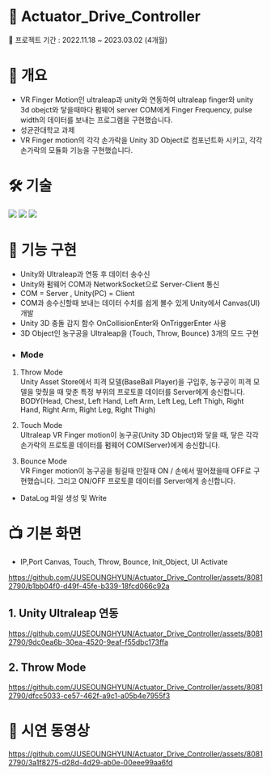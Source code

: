 # 📛 Actuator_Drive_Controller

📍 프로젝트 기간 : 2022.11.18 ~ 2023.03.02 (4개월)

# 📌 개요
- VR Finger Motion인 ultraleap과 unity와 연동하여 ultraleap finger와 unity 3d obejct와 닿을때마다 펌웨어 server COM에게 Finger Frequency, pulse width의 데이터를 보내는 프로그램을 구현했습니다.
- 성균관대학교 과제
- VR Finger motion의 각각 손가락을 Unity 3D Object로 컴포넌트화 시키고, 각각 손가락의 모듈화 기능을 구현했습니다.

# 🛠️ 기술
<img src="https://img.shields.io/badge/C Sharp-239120?style=flat-square&logo=C Sharp&logoColor=white"/> <img src="https://img.shields.io/badge/Unity-000000?style=flat-square&logo=Unity&logoColor=white"/> <img src="https://img.shields.io/badge/Ultraleap-40AEF0?style=flat-square&logo=Ultraleap&logoColor=white"/>

# 🎏 기능 구현
- Unity와 Ultraleap과 연동 후 데이터 송수신
- Unity와 펌웨어 COM과 NetworkSocket으로 Server-Client 통신
- COM = Server , Unity(PC) = Client
- COM과 송수신할때 보내는 데이터 수치를 쉽게 볼수 있게 Unity에서 Canvas(UI) 개발
- Unity 3D 충돌 감지 함수 OnCollisionEnter와 OnTriggerEnter 사용
- 3D Object인 농구공을 Ultraleap을 (Touch, Throw, Bounce) 3개의 모드 구현
- ### Mode
1. Throw Mode <br/>
Unity Asset Store에서 피격 모델(BaseBall Player)을 구입후,
농구공이 피격 모델을 맞췄을 때 맞춘 특정 부위의 프로토콜 데이터를 Server에게 송신합니다.
BODY(Head, Chest, Left Hand, Left Arm, Left Leg, Left Thigh, Right Hand, Right Arm, Right Leg, Right Thigh)

2. Touch Mode <br/>
Ultraleap VR Finger motion이 농구공(Unity 3D Object)와 닿을 때, 닿은 각각 손가락의 프로토콜 데이터를 펌웨어 COM(Server)에게 송신합니다.

3. Bounce Mode <br/>
VR Finger motion이 농구공을 튕길때 만질때 ON / 손에서 떨어졌을때 OFF로 구현했습니다.
그리고 ON/OFF 프로토콜 데이터를 Server에게 송신합니다.

- DataLog 파일 생성 및 Write

# 📺 기본 화면
- IP,Port Canvas, Touch, Throw, Bounce, Init_Object, UI Activate

https://github.com/JUSEOUNGHYUN/Actuator_Drive_Controller/assets/80812790/b1bb04f0-d49f-45fe-b339-18fcd066c92a

## 1. Unity Ultraleap 연동

https://github.com/JUSEOUNGHYUN/Actuator_Drive_Controller/assets/80812790/9dc0ea6b-30ea-4520-9eaf-f55dbc173ffa

## 2. Throw Mode

https://github.com/JUSEOUNGHYUN/Actuator_Drive_Controller/assets/80812790/dfcc5033-ce57-462f-a9c1-a05b4e7955f3

# 🎥 시연 동영상

https://github.com/JUSEOUNGHYUN/Actuator_Drive_Controller/assets/80812790/3a1f8275-d28d-4d29-ab0e-00eee99aa6fd

